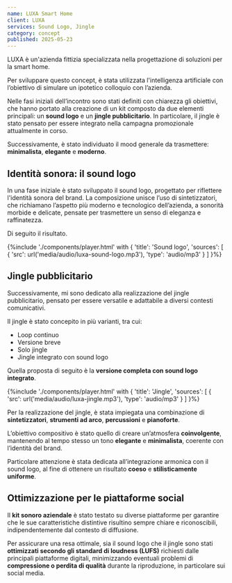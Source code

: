 ```yaml
---
name: LUXA Smart Home
client: LUXA
services: Sound Logo, Jingle
category: concept
published: 2025-05-23
---
```


LUXA è un'azienda fittizia specializzata nella progettazione di soluzioni per la smart home.

Per sviluppare questo concept, è stata utilizzata l'intelligenza artificiale con l’obiettivo di simulare un ipotetico colloquio con l’azienda.

Nelle fasi iniziali dell’incontro sono stati definiti con chiarezza gli obiettivi,
che hanno portato alla creazione di un kit composto da due elementi principali: un **sound logo** e un **jingle pubblicitario**.
In particolare, il jingle è stato pensato per essere integrato nella campagna promozionale attualmente in corso.

Successivamente, è stato individuato il mood generale da trasmettere: **minimalista**, **elegante** e **moderno**.

## Identità sonora: il sound logo

In una fase iniziale è stato sviluppato il sound logo, progettato per riflettere l'identità sonora del brand.
La composizione unisce l’uso di sintetizzatori, che richiamano l’aspetto più moderno e tecnologico dell’azienda,
a sonorità morbide e delicate, pensate per trasmettere un senso di eleganza e raffinatezza.

Di seguito il risultato.

{%include './components/player.html' with {
    'title': 'Sound logo',
    'sources': [
        {
            'src': url('media/audio/luxa-sound-logo.mp3'),
            'type': 'audio/mp3'
        }
    ]
}%}

## Jingle pubblicitario

Successivamente, mi sono dedicato alla realizzazione del jingle pubblicitario,
pensato per essere versatile e adattabile a diversi contesti comunicativi.

Il jingle è stato concepito in più varianti, tra cui:

- Loop continuo
- Versione breve
- Solo jingle
- Jingle integrato con sound logo

Quella proposta di seguito è la **versione completa con sound logo integrato**.

{%include './components/player.html' with {
    'title': 'Jingle',
    'sources': [
        {
            'src': url('media/audio/luxa-jingle.mp3'),
            'type': 'audio/mp3'
        }
    ]
}%}

Per la realizzazione del jingle, è stata impiegata una combinazione di **sintetizzatori**,
**strumenti ad arco**, **percussioni** e **pianoforte**.

L’obiettivo compositivo è stato quello di creare un’atmosfera **coinvolgente**,
mantenendo al tempo stesso un tono **elegante** e **minimalista**, coerente con l’identità del brand.

Particolare attenzione è stata dedicata all’integrazione armonica con il sound logo,
al fine di ottenere un risultato **coeso** e **stilisticamente uniforme**.

## Ottimizzazione per le piattaforme social

Il **kit sonoro aziendale** è stato testato su diverse piattaforme per garantire che
le sue caratteristiche distintive risultino sempre chiare e riconoscibili, indipendentemente dal contesto di diffusione.

Per assicurare una resa ottimale, sia il sound logo che il jingle sono
stati **ottimizzati secondo gli standard di loudness (LUFS)** richiesti dalle principali piattaforme digitali,
minimizzando eventuali problemi di **compressione o perdita di qualità** durante la riproduzione, in particolare sui social media.
